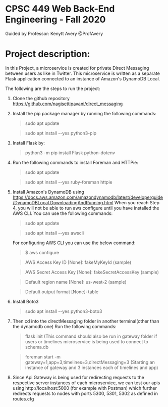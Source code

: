 # CPSC 449 Web Back-End Engineering - Fall 2020
Guided by Professor: Kenytt Avery @ProfAvery
# Project description: 
In this Project, a microservice is created for private Direct Messaging between users as like in Twitter. This microservice is written as a separate Flask application connected to an instance of Amazon's DynamoDB Local.

The following are the steps to run the project:
1. Clone the github repository https://github.com/nagisettipavani/direct_messaging

2. Install the pip package manager by running the following commands:

    > sudo apt update
    
    > sudo apt install --yes python3-pip
   
3. Install Flask by:
    
    > python3 -m pip install Flask python-dotenv
   
4. Run the following commands to install Foreman and HTTPie:

    > sudo apt update
    
    > sudo apt install --yes ruby-foreman httpie
    
5. Install Amazon's DynamoDB using https://docs.aws.amazon.com/amazondynamodb/latest/developerguide/DynamoDBLocal.DownloadingAndRunning.html
    When you reach Step 4, you will not be able to run aws configure until you have installed the AWS CLI. You can use the following commands:

    > sudo apt update
    
    > sudo apt install --yes awscli
    
    For configuring AWS CLI you can use the below command:
    
     > $ aws configure
     
     > AWS Access Key ID [None]: fakeMyKeyId (sample)
     
     > AWS Secret Access Key [None]: fakeSecretAccessKey (sample)
     
     > Default region name [None]: us-west-2 (sample)
     
     > Default output format [None]: table
 
6.  Install Boto3

     > sudo apt install --yes python3-boto3

7. Then cd into the directMessaging folder in another terminal(other than the dynamodb one)
    Run the following commands:
    
    > flask init (This command should also be run in gateway folder if users or timelines microservice is being used to connect to schema.db
    
    > foreman start -m gateway=1,app=3,timelines=3,directMessaging=3 (Starting an instance of gateway and 3 instances each of timelines and app)


8. Since Api Gateway is being used for redirecting requests to the respective server instances of each microservice, we can test our apis using http://localhost:5000 (for example with Postman) which further redirects requests to nodes with ports 5300, 5301, 5302 as defined in routes.cfg

